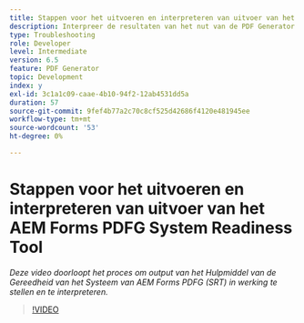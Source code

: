 ```yaml
---
title: Stappen voor het uitvoeren en interpreteren van uitvoer van het AEM Forms PDFG System Readiness Tool
description: Interpreer de resultaten van het nut van de PDF Generator gereedheid.
type: Troubleshooting
role: Developer
level: Intermediate
version: 6.5
feature: PDF Generator
topic: Development
index: y
exl-id: 3c1a1c09-caae-4b10-94f2-12ab4531dd5a
duration: 57
source-git-commit: 9fef4b77a2c70c8cf525d42686f4120e481945ee
workflow-type: tm+mt
source-wordcount: '53'
ht-degree: 0%

---
```


# Stappen voor het uitvoeren en interpreteren van uitvoer van het AEM Forms PDFG System Readiness Tool

*Deze video doorloopt het proces om output van het Hulpmiddel van de Gereedheid van het Systeem van AEM Forms PDFG (SRT) in werking te stellen en te interpreteren.*

>[!VIDEO](https://video.tv.adobe.com/v/335543?quality=12&learn=on)
